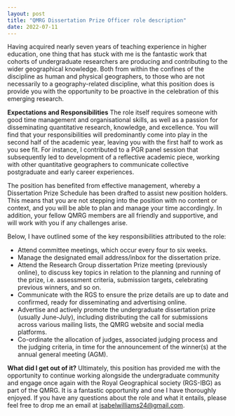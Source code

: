 ```yaml
---
layout: post
title: "QMRG Dissertation Prize Officer role description"
date: 2022-07-11
---
```


Having acquired nearly seven years of teaching experience in higher education, one thing that has stuck with me is the fantastic work that cohorts of undergraduate researchers are producing and contributing to the wider geographical knowledge. Both from within the confines of the discipline as human and physical geographers, to those who are not necessarily to a geography-related discipline, what this position does is provide you with the opportunity to be proactive in the celebration of this emerging research.

**Expectations and Responsibilities**
The role itself requires someone with good time management and organisational skills, as well as a passion for disseminating quantitative research, knowledge, and excellence. You will find that your responsibilities will predominantly come into play in the second half of the academic year, leaving you with the first half to work as you see fit. For instance, I contributed to a PGR panel session that subsequently led to development of a reflective academic piece, working with other quantitative geographers to communicate collective postgraduate and early career experiences.

The position has benefited from effective management, whereby a Dissertation Prize Schedule has been drafted to assist new position holders. This means that you are not stepping into the position with no content or context, and you will be able to plan and manage your time accordingly. In addition, your fellow QMRG members are all friendly and supportive, and will work with you if any challenges arise. 

Below, I have outlined some of the key responsibilities attributed to the role:

*	Attend committee meetings, which occur every four to six weeks.
*	Manage the designated email address/inbox for the dissertation prize.
*	Attend the Research Group dissertation Prize meeting (previously online), to discuss key topics in relation to the planning and running of the prize, i.e. assessment criteria, submission targets, celebrating previous winners, and so on.
*	Communicate with the RGS to ensure the prize details are up to date and confirmed, ready for disseminating and advertising online.
*	Advertise and actively promote the undergraduate dissertation prize (usually June-July), including distributing the call for submissions across various mailing lists, the QMRG website and social media platforms.
*	Co-ordinate the allocation of judges, associated judging process and the judging criteria, in time for the announcement of the winner(s) at the annual general meeting (AGM).

**What did I get out of it?**
Ultimately, this position has provided me with the opportunity to continue working alongside the undergraduate community and engage once again with the Royal Geographical society (RGS-IBG) as part of the QMRG. It is a fantastic opportunity and one I have thoroughly enjoyed. If you have any questions about the role and what it entails, please feel free to drop me an email at isabelwilliams24@gmail.com. 

